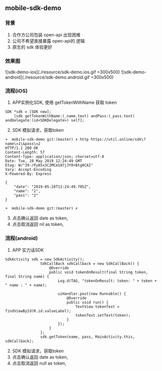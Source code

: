 

## mobile-sdk-demo

### 背景
1. 合作方公司包装 open-api 出现困难
2. 公司不希望直接暴露 open-api的 逻辑
3. 原生的 sdk 体验更好

### 效果图
![sdk-demo-ios](./resource/sdk-demo.ios.gif =300x500)
![sdk-demo-android](./resource/sdk-demo.android.gif =300x500)


### 流程(iOS)

1. APP实例化SDK, 使用 getTokenWithName 获取 token 
```
SDK *sdk = [SDK new];
    [sdk getTokenWithName:(_name.text) andPass:(_pass.text) andDelegate:(id<SDKDelegate>) self];
```
2. SDK 模拟请求，获取token
```
➜  mobile-sdk-demo git:(master) ✗ http https://util.online/sdk\?name\=1\&pass\=2
HTTP/1.1 200 OK
Content-Length: 57
Content-Type: application/json; charset=utf-8
Date: Tue, 28 May 2019 12:24:49 GMT
Etag: W/"39-/Py8Sx3C2MCm107jJY0+Btg0CAI"
Vary: Accept-Encoding
X-Powered-By: Express

{
    "date": "2019-05-28T12:24:49.705Z",
    "name": "1",
    "pass": "2"
}

➜  mobile-sdk-demo git:(master) ✗
```
3. 点击确认返回 date as token,
4. 点击取消返回 nil as token,


### 流程(android)
1. APP 实力话SDK
```
SdkActivity sdk = new SdkActivity();
                SdkCallBack sdkCallback = new SdkCallBack() {
                    @Override
                    public void tokenOnResult(final String token, final String name) {
                        Log.d(TAG, "tokenOnResult: token: " + token + " name : " + name);

                        uiHandler.post(new Runnable() {
                            @Override
                            public void run() {
                                TextView tokenText = findViewById(R.id.valueLabel);
                                tokenText.setText(token);
                            }
                        });
                    }
                };
                sdk.getToken(name, pass, MainActivity.this, sdkCallback);
```
2. SDK 模拟请求，获取token
3. 点击确认返回 date as token,
4. 点击取消返回 null as token,